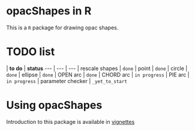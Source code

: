 # opacShapes in R
This is a `R` package for drawing opac shapes.

# TODO list
| __to do__ | __status__
--- | --- | ---
| rescale shapes | `done`
| point | `done`
| circle | `done`
| ellipse | `done`
| OPEN arc | `done`
| CHORD arc | `in progress`
| PIE arc | `in progress`
| parameter checker | `_yet_to_start`
# Using opacShapes
Introduction to this package is available in [vignettes](./vignettes/opacShapes.md)

